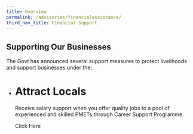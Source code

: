 ```yaml
---
title: Overview
permalink: /advisories/financialassistance/
third_nav_title: Financial Support
---
```


## **Supporting Our Businesses**
The Govt has announced several support measures to protect livelihoods and support businesses under the:

<div class="gobizfinsup1Table">
  <ul class="gobizfinsup1Table-firstTable">
    <li class="gobizfinsup1Table-firstTable_table">
      <h1 class="gobizfinsup1Table-firstTable_table__header">Attract Locals</h1>
      <p class="gobizfinsup1Table-firstTable_table__gobizfinsup1">Receive salary support when you offer quality jobs to a pool of experienced and skilled PMETs through Career Support Programme.</p>
      <div class="gobizfinsup1Table-firstTable_table__getstart">Click Here</div>
    </li>
  </ul>
</div>